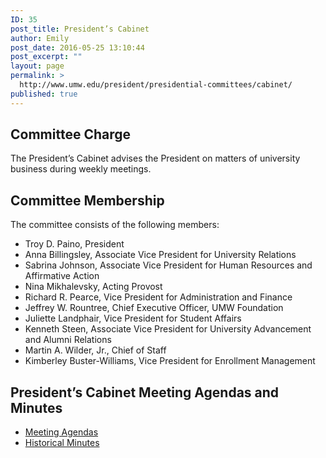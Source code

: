```yaml
---
ID: 35
post_title: President’s Cabinet
author: Emily
post_date: 2016-05-25 13:10:44
post_excerpt: ""
layout: page
permalink: >
  http://www.umw.edu/president/presidential-committees/cabinet/
published: true
---
```

<h2>Committee Charge</h2>
The President’s Cabinet advises the President on matters of university business during weekly meetings.
<h2>Committee Membership</h2>
The committee consists of the following members:
<ul>
 	<li>Troy D. Paino, President</li>
 	<li>Anna Billingsley, Associate Vice President for University Relations</li>
 	<li>Sabrina Johnson, Associate Vice President for Human Resources and Affirmative Action</li>
 	<li>Nina Mikhalevsky, Acting Provost</li>
 	<li>Richard R. Pearce, Vice President for Administration and Finance</li>
 	<li>Jeffrey W. Rountree, Chief Executive Officer, UMW Foundation</li>
 	<li>Juliette Landphair, Vice President for Student Affairs</li>
 	<li>Kenneth Steen, Associate Vice President for University Advancement and Alumni Relations</li>
 	<li>Martin A. Wilder, Jr., Chief of Staff</li>
 	<li>Kimberley Buster-Williams, Vice President for Enrollment Management</li>
</ul>
<h2>President’s Cabinet Meeting Agendas and Minutes</h2>
<ul>
 	<li><a href="https://www.umw.edu/president/presidential-committees/cabinet/presidents-cabinet-meeting-agendas/">Meeting Agendas</a></li>
 	<li><a href="https://www.umw.edu/president/presidential-committees/cabinet/historical-minutes/">Historical Minutes</a></li>
</ul>
&nbsp;